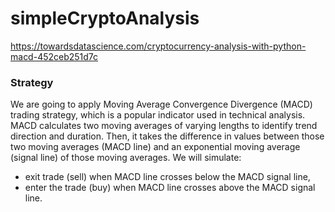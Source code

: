 # simpleCryptoAnalysis

https://towardsdatascience.com/cryptocurrency-analysis-with-python-macd-452ceb251d7c

### Strategy
We are going to apply Moving Average Convergence Divergence (MACD) trading strategy, which is a popular indicator used in technical analysis. MACD calculates two moving averages of varying lengths to identify trend direction and duration. Then, it takes the difference in values between those two moving averages (MACD line) and an exponential moving average (signal line) of those moving averages.
We will simulate:
- exit trade (sell) when MACD line crosses below the MACD signal line,
- enter the trade (buy) when MACD line crosses above the MACD signal line.

